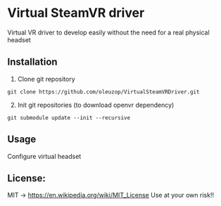 # Virtual SteamVR driver

Virtual VR driver to develop easily without the need for a real physical headset

## Installation

1. Clone git repository

```
git clone https://github.com/oleuzop/VirtualSteamVRDriver.git
```

2. Init git repositories (to download openvr dependency)

```
git submodule update --init --recursive
```

## Usage

Configure virtual headset

## License:
MIT -> https://en.wikipedia.org/wiki/MIT_License
Use at your own risk!! 